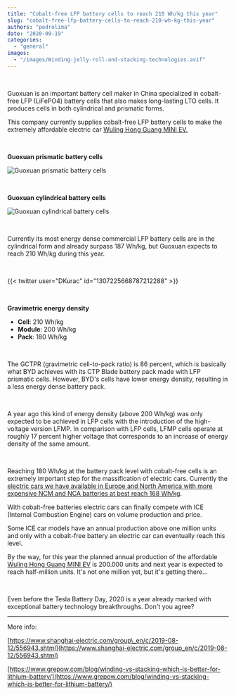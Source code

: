 ```yaml
---
title: "Cobalt-free LFP battery cells to reach 210 Wh/kg this year"
slug: "cobalt-free-lfp-battery-cells-to-reach-210-wh-kg-this-year"
authors: "pedrolima"
date: "2020-09-19"
categories: 
  - "general"
images: 
  - "/images/Winding-jelly-roll-and-stacking-technologies.avif"
---
```


 

Guoxuan is an important battery cell maker in China specialized in cobalt-free LFP (LiFePO4) battery cells that also makes long-lasting LTO cells. It produces cells in both cylindrical and prismatic forms.

This company currently supplies cobalt-free LFP battery cells to make the extremely affordable electric car [Wuling Hong Guang MINI EV.](/2020/08/26/wuling-hong-guang-mini-ev-had-a-strong-first-full-sales-month/)

 

**Guoxuan prismatic battery cells**

![Guoxuan prismatic battery cells](images/Guoxuan-prismatic-battery-cells.avif)

 

**Guoxuan cylindrical battery cells**

![Guoxuan cylindrical battery cells](images/Guoxuan-cylindrical-battery-cells.avif)

 

Currently its most energy dense commercial LFP battery cells are in the cylindrical form and already surpass 187 Wh/kg, but Guoxuan expects to reach 210 Wh/kg during this year.

 

{{< twitter user="DKurac" id="1307225668787212288" >}}

 

**Gravimetric energy density**

- **Cell**: 210 Wh/kg
- **Module**: 200 Wh/kg
- **Pack**: 180 Wh/kg

 

The GCTPR (gravimetric cell-to-pack ratio) is 86 percent, which is basically what BYD achieves with its CTP Blade battery pack made with LFP prismatic cells. However, BYD's cells have lower energy density, resulting in a less energy dense battery pack.

 

A year ago this kind of energy density (above 200 Wh/kg) was only expected to be achieved in LFP cells with the introduction of the high-voltage version LFMP. In comparison with LFP cells, LFMP cells operate at roughly 17 percent higher voltage that corresponds to an increase of energy density of the same amount.

 

Reaching 180 Wh/kg at the battery pack level with cobalt-free cells is an extremely important step for the massification of electric cars. Currently the [electric cars we have available in Europe and North America with more expensive NCM and NCA batteries at best reach 168 Wh/kg](/2020/04/04/comparison-of-different-ev-batteries-in-2020/).

With cobalt-free batteries electric cars can finally compete with ICE (Internal Combustion Engine) cars on volume production and price.

Some ICE car models have an annual production above one million units and only with a cobalt-free battery an electric car can eventually reach this level.

By the way, for this year the planned annual production of the affordable [Wuling Hong Guang MINI EV](/2020/08/26/wuling-hong-guang-mini-ev-had-a-strong-first-full-sales-month/) is 200.000 units and next year is expected to reach half-million units. It's not one million yet, but it's getting there...

 

Even before the Tesla Battery Day, 2020 is a year already marked with exceptional battery technology breakthroughs. Don't you agree?

---

More info:

[https://www.shanghai-electric.com/group\_en/c/2019-08-12/556943.shtml](https://www.shanghai-electric.com/group_en/c/2019-08-12/556943.shtml)

[https://www.grepow.com/blog/winding-vs-stacking-which-is-better-for-lithium-battery/](https://www.grepow.com/blog/winding-vs-stacking-which-is-better-for-lithium-battery/)
